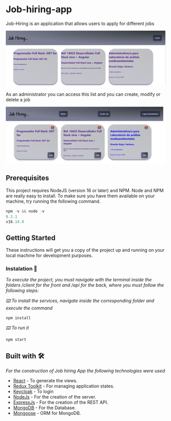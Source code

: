 # Job-hiring-app

Job-Hiring is an application that allows users to apply for different jobs

![Presentacion](./AppImages/iniciouser.png)


As an administrator you can access this list and you can create, modify or delete a job

![PresentacionAdmin](./AppImages/inicioadmin.png)

## Prerequisites

This project requires NodeJS (version 16 or later) and NPM. Node and NPM are really easy to install. To make sure you have them available on your machine, try running the following command.

   ```Javascript
   npm -v && node -v
   8.3.1
   v16.14.0
   ```
    

  ## Getting Started
  These instructions will get you a copy of the project up and running on your local machine for development  purposes.

  ### Instalation 🔧

_To execute the project, you must navigate with the terminal inside the folders /client for the front and /api for the back, where you must follow the following steps:_


_⌨️ To install the services, navigate inside the corresponding folder and execute the command_

```
npm install
```

_⌨️ To run it_

```
npm start
```
## Built with 🛠️

_For the construction of Job hiring App the following technologies were used_

* [React](https://es.reactjs.org/) - To generate the views.
* [Redux Toolkit](https://redux-toolkit.js.org/) - For managing application states.
* [Keycloak](https://www.keycloak.org/) - To login
* [NodeJs](https://nodejs.org/en/) - For the creation of the server.
* [ExpressJs](https://expressjs.com/es/) - For the creation of the REST API.
* [MongoDB](https://www.mongodb.com/) - For the Database.
* [Mongoose](https://mongoosejs.com/) - ORM for MongoDB.

